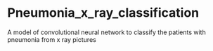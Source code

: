 # Pneumonia_x_ray_classification
A model of convolutional neural network to classify the patients with pneumonia from x ray pictures
